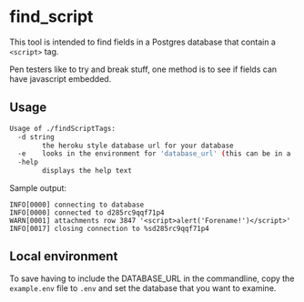 # find_script

This tool is intended to find fields in a Postgres database that contain a `<script>` tag.

Pen testers like to try and break stuff, one method is to see if fields can have javascript embedded.

## Usage

```bash
Usage of ./findScriptTags:
  -d string
    	the heroku style database url for your database
  -e	looks in the environment for 'database_url' (this can be in a .env file 
  -help
    	displays the help text
```

Sample output:

```log
INFO[0000] connecting to database                       
INFO[0000] connected to d285rc9qqf71p4                  
WARN[0001] attachments row 3847 '<script>alert('Forename!')</script>' 
INFO[0017] closing connection to %sd285rc9qqf71p4  
```

## Local environment

To save having to include the DATABASE_URL in the commandline, copy the `example.env` file to `.env` and set the database that you want to examine.
